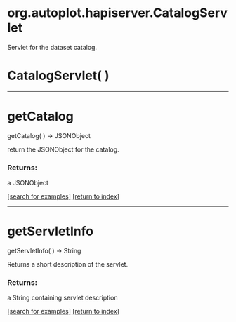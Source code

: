 # org.autoplot.hapiserver.CatalogServlet

Servlet for the dataset catalog.

# CatalogServlet( )


***
<a name="getCatalog"></a>
# getCatalog
getCatalog(  ) &rarr; JSONObject

return the JSONObject for the catalog.

### Returns:
a JSONObject


<a href="https://github.com/autoplot/dev/search?q=getCatalog&unscoped_q=getCatalog">[search for examples]</a>
<a href="https://github.com/autoplot/documentation/blob/master/javadoc/index-all.md">[return to index]</a>

***
<a name="getServletInfo"></a>
# getServletInfo
getServletInfo(  ) &rarr; String

Returns a short description of the servlet.

### Returns:
a String containing servlet description

<a href="https://github.com/autoplot/dev/search?q=getServletInfo&unscoped_q=getServletInfo">[search for examples]</a>
<a href="https://github.com/autoplot/documentation/blob/master/javadoc/index-all.md">[return to index]</a>

